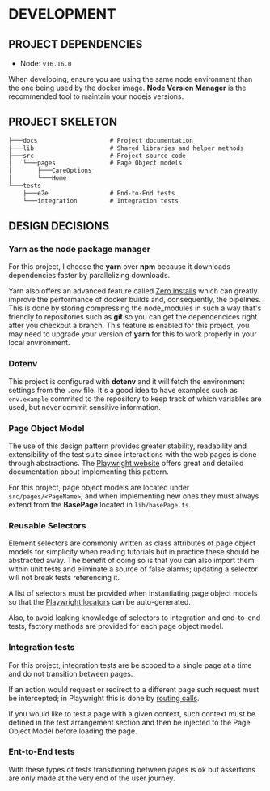 # DEVELOPMENT

## PROJECT DEPENDENCIES

* Node: `v16.16.0`

When developing, ensure you are using the same node environment than the one being used by the docker image.
**Node Version Manager** is the recommended tool to maintain your nodejs versions.

## PROJECT SKELETON

```txt
├───docs                    # Project documentation
├───lib                     # Shared libraries and helper methods
├───src                     # Project source code
│   └───pages               # Page Object models
│       ├───CareOptions
│       └───Home
└───tests
    ├───e2e                 # End-to-End tests
    └───integration         # Integration tests
```

## DESIGN DECISIONS

### Yarn as the node package manager

For this project, I choose the **yarn** over **npm** because it downloads dependencies faster by parallelizing downloads.

Yarn also offers an advanced feature called [Zero Installs][1] which can greatly improve the performance of docker builds and, consequently, the pipelines. This is done by storing compressing the node_modules in such a way that's friendly to repositories such as **git** so you can get the dependencices right after you checkout a branch. This feature is enabled for this project, you may need to upgrade your version of **yarn** for this to work properly in your local environment.

### Dotenv

This project is configured with **dotenv** and it will fetch the environment settings from the `.env` file. It's a good idea to have examples such as `env.example` commited to the repository to keep track of which variables are used, but never commit sensitive information.

### Page Object Model

The use of this design pattern provides greater stability, readability and extensibility of the test suite since interactions with the web pages is done through abstractions. The [Playwright website][2] offers great and detailed documentation about implementing this pattern.

For this project, page object models are located under `src/pages/<PageName>`, and when implementing new ones they must always extend from the **BasePage** located in `lib/basePage.ts`.

### Reusable Selectors

Element selectors are commonly written as class attributes of page object models for simplicity when reading tutorials but in practice these should be abstracted away. The benefit of doing so is that you can also import them within unit tests and eliminate a source of false alarms; updating a selector will not break tests referencing it.

A list of selectors must be provided when instantiating page object models so that the [Playwright locators][3] can be auto-generated.

Also, to avoid leaking knowledge of selectors to integration and end-to-end tests, factory methods are provided for each page object model.

### Integration tests

For this project, integration tests are be scoped to a single page at a time and do not transition between pages.

If an action would request or redirect to a different page such request must be intercepted; in Playwright this is done by [routing calls][4].

If you would like to test a page with a given context, such context must be defined in the test arrangement section and then be injected to the Page Object Model before loading the page.

### Ent-to-End tests

With these types of tests transitioning between pages is ok but assertions are only made at the very end of the user journey.

[1]: https://yarnpkg.com/features/zero-installs
[2]: https://playwright.dev/docs/test-pom
[3]: https://playwright.dev/docs/locators
[4]: https://playwright.dev/docs/api/class-route
